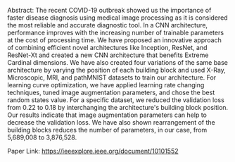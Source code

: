 Abstract:
The recent COVID-19 outbreak showed us the importance of faster disease diagnosis using medical image processing as it is considered the most reliable and accurate diagnostic tool. In a CNN architecture, performance improves with the increasing number of trainable parameters at the cost of processing time. We have proposed an innovative approach of combining efficient novel architectures like Inception, ResNet, and ResNet-Xt and created a new CNN architecture that benefits Extreme Cardinal dimensions. We have also created four variations of the same base architecture by varying the position of each building block and used X-Ray, Microscopic, MRI, and pathMNIST datasets to train our architecture. For learning curve optimization, we have applied learning rate changing techniques, tuned image augmentation parameters, and chose the best random states value. For a specific dataset, we reduced the validation loss from 0.22 to 0.18 by interchanging the architecture's building block position. Our results indicate that image augmentation parameters can help to decrease the validation loss. We have also shown rearrangement of the building blocks reduces the number of parameters, in our case, from 5,689,008 to 3,876,528.

Paper Link: https://ieeexplore.ieee.org/document/10101552
